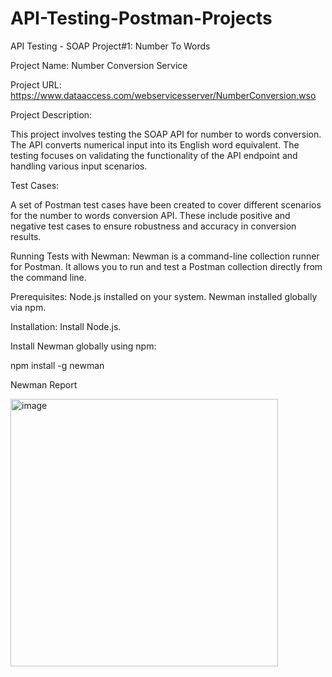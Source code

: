 # API-Testing-Postman-Projects
API Testing - SOAP Project#1: 
Number To Words

Project Name: Number Conversion Service

Project URL:
https://www.dataaccess.com/webservicesserver/NumberConversion.wso

Project Description:

This project involves testing the SOAP API for number to words conversion. The API converts numerical input into its English word equivalent. The testing focuses on validating the functionality of the API endpoint and handling various input scenarios.

Test Cases:

A set of Postman test cases have been created to cover different scenarios for the number to words conversion API. These include positive and negative test cases to ensure robustness and accuracy in conversion results.

Running Tests with Newman:
Newman is a command-line collection runner for Postman. It allows you to run and test a Postman collection directly from the command line.

Prerequisites:
Node.js installed on your system.
Newman installed globally via npm.

Installation:
Install Node.js.

Install Newman globally using npm:

npm install -g newman



Newman Report


<img width="428" alt="image" src="https://github.com/user-attachments/assets/0c042a36-3185-4793-ba42-acc90225ebea">


